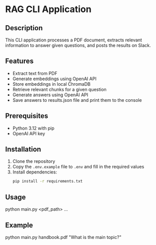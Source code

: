 # RAG CLI Application

## Description
This CLI application processes a PDF document, extracts relevant information to answer given questions, and posts the results on Slack.

## Features
- Extract text from PDF
- Generate embeddings using OpenAI API
- Store embeddings in local ChromaDB
- Retrieve relevant chunks for a given question
- Generate answers using OpenAI API
- Save answers to results.json file and print them to the console

## Prerequisites
- Python 3.12 with pip
- OpenAI API key

## Installation
1. Clone the repository
2. Copy the `.env.example` file to `.env` and fill in the required values
2. Install dependencies:
   ```sh
   pip install -r requirements.txt
   ```



## Usage

python main.py <pdf_path> <question1> <question2> ...

## Example
python main.py handbook.pdf "What is the main topic?"

